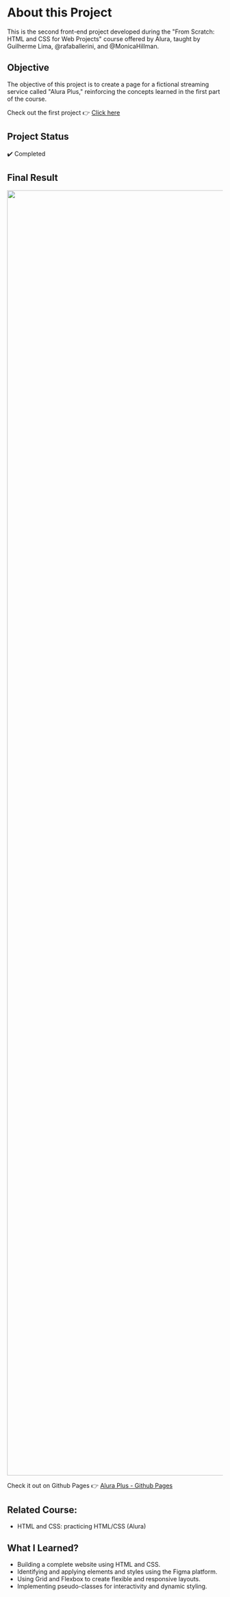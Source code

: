 # About this Project

This is the second front-end project developed during the "From Scratch: HTML and CSS for Web Projects" course offered by Alura, taught by Guilherme Lima, @rafaballerini, and @MonicaHillman.

## Objective

The objective of this project is to create a page for a fictional streaming service called "Alura Plus," reinforcing the concepts learned in the first part of the course.

Check out the first project 👉 [Click here](https://github.com/LucasCatuyama/alura-aluraplus)

## Project Status

✔️ Completed

## Final Result
<p align="center">
  <img src="https://github.com/LucasCatuyama/Alura_aluraplus/assets/67424170/28b40e06-b60b-4858-ab54-23dc9f6c574c" height="3000" alt="Image Description">
</p>

Check it out on Github Pages 👉 [Alura Plus - Github Pages](https://lucascatuyama.github.io/alura-aluraplus/)

## Related Course:
- HTML and CSS: practicing HTML/CSS (Alura)

## What I Learned?

- Building a complete website using HTML and CSS.
- Identifying and applying elements and styles using the Figma platform.
- Using Grid and Flexbox to create flexible and responsive layouts.
- Implementing pseudo-classes for interactivity and dynamic styling.
